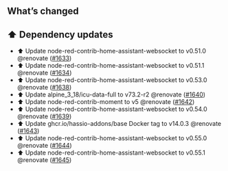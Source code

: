## What’s changed

## ⬆️ Dependency updates

- ⬆️ Update node-red-contrib-home-assistant-websocket to v0.51.0 @renovate ([#1633](https://github.com/hassio-addons/addon-node-red/pull/1633))
- ⬆️ Update node-red-contrib-home-assistant-websocket to v0.51.1 @renovate ([#1634](https://github.com/hassio-addons/addon-node-red/pull/1634))
- ⬆️ Update node-red-contrib-home-assistant-websocket to v0.53.0 @renovate ([#1638](https://github.com/hassio-addons/addon-node-red/pull/1638))
- ⬆️ Update alpine_3_18/icu-data-full to v73.2-r2 @renovate ([#1640](https://github.com/hassio-addons/addon-node-red/pull/1640))
- ⬆️ Update node-red-contrib-moment to v5 @renovate ([#1642](https://github.com/hassio-addons/addon-node-red/pull/1642))
- ⬆️ Update node-red-contrib-home-assistant-websocket to v0.54.0 @renovate ([#1639](https://github.com/hassio-addons/addon-node-red/pull/1639))
- ⬆️ Update ghcr.io/hassio-addons/base Docker tag to v14.0.3 @renovate ([#1643](https://github.com/hassio-addons/addon-node-red/pull/1643))
- ⬆️ Update node-red-contrib-home-assistant-websocket to v0.55.0 @renovate ([#1644](https://github.com/hassio-addons/addon-node-red/pull/1644))
- ⬆️ Update node-red-contrib-home-assistant-websocket to v0.55.1 @renovate ([#1645](https://github.com/hassio-addons/addon-node-red/pull/1645))
